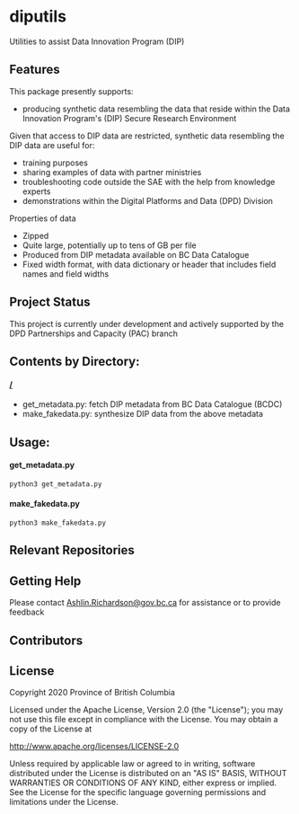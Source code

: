 # diputils
Utilities to assist Data Innovation Program (DIP)

## Features

This package presently supports:
* producing synthetic data resembling the data that reside within the Data Innovation Program's (DIP) Secure Research Environment

Given that access to DIP data are restricted, synthetic data resembling the DIP data are useful for:
* training purposes
* sharing examples of data with partner ministries
* troubleshooting code outside the SAE with the help from knowledge experts
* demonstrations within the Digital Platforms and Data (DPD) Division 

Properties of data 
- Zipped
- Quite large, potentially up to tens of GB per file
- Produced from DIP metadata available on BC Data Catalogue
- Fixed width format, with data dictionary or header that includes field names and field widths

## Project Status

This project is currently under development and actively supported by the DPD Partnerships and Capacity (PAC) branch

## Contents by Directory:

#### [/](.//)
- get_metadata.py: fetch DIP metadata from BC Data Catalogue (BCDC)
- make_fakedata.py: synthesize DIP data from the above metadata

## Usage:

#### get_metadata.py
```python3 get_metadata.py```

#### make_fakedata.py
```python3 make_fakedata.py```

## Relevant Repositories

#### []()

## Getting Help
Please contact Ashlin.Richardson@gov.bc.ca for assistance or to provide feedback

## Contributors


## License

Copyright 2020 Province of British Columbia

Licensed under the Apache License, Version 2.0 (the "License");
you may not use this file except in compliance with the License.
You may obtain a copy of the License at

   http://www.apache.org/licenses/LICENSE-2.0

Unless required by applicable law or agreed to in writing, software
distributed under the License is distributed on an "AS IS" BASIS,
WITHOUT WARRANTIES OR CONDITIONS OF ANY KIND, either express or implied.
See the License for the specific language governing permissions and limitations under the License.
